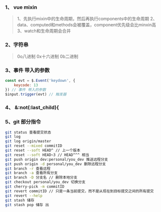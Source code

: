 ### 1、 vue mixin

> 1、先执行mixin中的生命周期，然后再执行components中的生命周期
> 2、data、computed和methods会被覆盖，component优先级会比minxin高
> 3、watch和生命周期会合并

### 2、字符串

> 0o八进制 0x十六进制 0b二进制

### 3、事件 带入的参数

```js
const evt = $.Event('keydown', {
    keycode: 13
}) // 事件 带入的参数
$input.trigger(evt) // 触发器
```

### 4、 &:not(:last_child){

### 5、git 部分指令

```bash
git status 查看提交状态
git log
git log origin/master
git reset --mixed commitID
git reset --soft HEAD^ // 上一个版本
git reset --soft HEAD~3 // HEAD^^^ 相当
git push origin dev:personal/you_dev 推送远程分支
git push origin -d personal/you_dev 删除远程分支
git branch -r 查看远程
git branch -a 查看所有分支
git branch -D 分支名 // 删除本地分支
git checkout personal/you_dev 切换分支
git cherry-pick -m commitID
git revert commitID // 只是一条当前提交，而不是从现在到目标提交之间的所有提交
git revert --help
git stash 储存
git stash pop 储存 出
```
